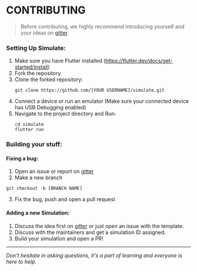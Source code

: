 # CONTRIBUTING

> Before contributing, we highly recommend introducing yourself and your ideas on [gitter](https://gitter.im/codEd-org/simulate#).

### Setting Up Simulate:

1. Make sure you have Flutter installed (https://flutter.dev/docs/get-started/install)
2. Fork the repository
3. Clone the forked repository:
    ```console
    git clone https://github.com/[YOUR USERNAME]/simulate.git
    ```
4. Connect a device or run an emulator (Make sure your connected device has USB Debugging enabled) 
5. Navigate to the project directory and Run:
    ```console
    cd simulate
    flutter run
    ```

### Building your stuff:

#### Fixing a bug:

1. Open an issue or report on [gitter](https://gitter.im/codEd-org/simulate#)
2. Make a new branch
```console
git checkout -b [BRANCH NAME]
```
3. Fix the bug, push and open a pull request

#### Adding a new Simulation:

1. Discuss the idea first on [gitter](https://gitter.im/codEd-org/simulate#) or just open an issue with the template.
2. Discuss with the maintainers and get a simulation ID assigned.
3. Build your simulation and open a PR!

---

*Don't hesitate in asking questions, it's a part of learning and everyone is here to help.*

